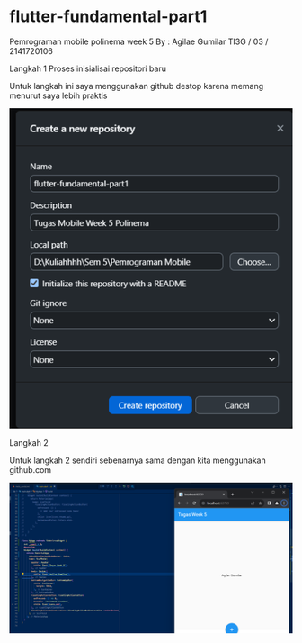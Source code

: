 # flutter-fundamental-part1
 Pemrograman mobile polinema week 5
By : Agilae Gumilar TI3G / 03 / 2141720106

Langkah 1
Proses inisialisai repositori baru 

Untuk langkah ini saya menggunakan github destop karena memang menurut saya lebih praktis

![Alt text](<Screenshot 2023-09-30 195239.png>)

Langkah 2

Untuk langkah 2 sendiri sebenarnya sama dengan kita menggunakan github.com




 ![Screenshot hello_world](images/01.png)
